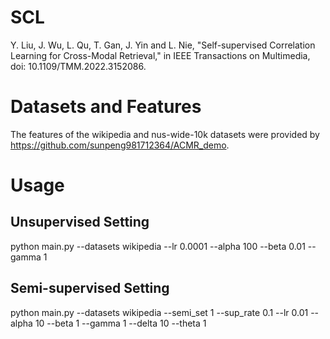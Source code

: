# SCL
Y. Liu, J. Wu, L. Qu, T. Gan, J. Yin and L. Nie, "Self-supervised Correlation Learning for Cross-Modal Retrieval," in IEEE Transactions on Multimedia, doi: 10.1109/TMM.2022.3152086. 
# Datasets and Features 
The features of the wikipedia and nus-wide-10k datasets were provided by https://github.com/sunpeng981712364/ACMR_demo.
# Usage
## Unsupervised Setting
python main.py --datasets wikipedia --lr 0.0001 --alpha 100 --beta 0.01 --gamma 1
## Semi-supervised Setting
python main.py --datasets wikipedia --semi_set 1 --sup_rate 0.1 --lr 0.01 --alpha 10 --beta 1 --gamma 1 --delta 10 --theta 1

